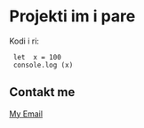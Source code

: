 
# Projekti im i pare
Kodi i ri:
    
     let  x = 100
     console.log (x) 


## Contakt me

[My Email ](mailto:dafina.zeqiri@yahoo.com)
